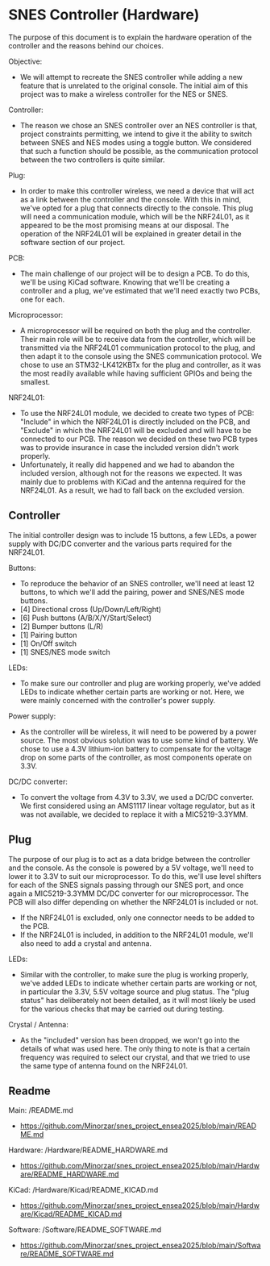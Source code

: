 # SNES Controller (Hardware)
The purpose of this document is to explain the hardware operation of the controller and the reasons behind our choices.

Objective:
- We will attempt to recreate the SNES controller while adding a new feature that is unrelated to the original console. The initial aim of this project was to make a wireless controller for the NES or SNES.

Controller:
- The reason we chose an SNES controller over an NES controller is that, project constraints permitting, we intend to give it the ability to switch between SNES and NES modes using a toggle button. We considered that such a function should be possible, as the communication protocol between the two controllers is quite similar.

Plug:
- In order to make this controller wireless, we need a device that will act as a link between the controller and the console. With this in mind, we've opted for a plug that connects directly to the console. This plug will need a communication module, which will be the NRF24L01, as it appeared to be the most promising means at our disposal. The operation of the NRF24L01 will be explained in greater detail in the software section of our project.

PCB:
- The main challenge of our project will be to design a PCB. To do this, we'll be using KiCad software. Knowing that we'll be creating a controller and a plug, we've estimated that we'll need exactly two PCBs, one for each.

Microprocessor:
- A microprocessor will be required on both the plug and the controller. Their main role will be to receive data from the controller, which will be transmitted via the NRF24L01 communication protocol to the plug, and then adapt it to the console using the SNES communication protocol. We chose to use an STM32-LK412KBTx for the plug and controller, as it was the most readily available while having sufficient GPIOs and being the smallest.

NRF24L01:
- To use the NRF24L01 module, we decided to create two types of PCB: "Include" in which the NRF24L01 is directly included on the PCB, and "Exclude" in which the NRF24L01 will be excluded and will have to be connected to our PCB. The reason we decided on these two PCB types was to provide insurance in case the included version didn't work properly.
- Unfortunately, it really did happened and we had to abandon the included version, although not for the reasons we expected. It was mainly due to problems with KiCad and the antenna required for the NRF24L01. As a result, we had to fall back on the excluded version.

## Controller

The initial controller design was to include 15 buttons, a few LEDs, a power supply with DC/DC converter and the various parts required for the NRF24L01.

Buttons:
- To reproduce the behavior of an SNES controller, we'll need at least 12 buttons, to which we'll add the pairing, power and SNES/NES mode buttons.
- [4] Directional cross (Up/Down/Left/Right)
- [6] Push buttons (A/B/X/Y/Start/Select)
- [2] Bumper buttons (L/R)
- [1] Pairing button
- [1] On/Off switch
- [1] SNES/NES mode switch

LEDs:
- To make sure our controller and plug are working properly, we've added LEDs to indicate whether certain parts are working or not. Here, we were mainly concerned with the controller's power supply.

Power supply:
- As the controller will be wireless, it will need to be powered by a power source. The most obvious solution was to use some kind of battery. We chose to use a 4.3V lithium-ion battery to compensate for the voltage drop on some parts of the controller, as most components operate on 3.3V.

DC/DC converter:
- To convert the voltage from 4.3V to 3.3V, we used a DC/DC converter. We first considered using an AMS1117 linear voltage regulator, but as it was not available, we decided to replace it with a MIC5219-3.3YMM.


## Plug

The purpose of our plug is to act as a data bridge between the controller and the console. As the console is powered by a 5V voltage, we'll need to lower it to 3.3V to suit our microprocessor. To do this, we'll use level shifters for each of the SNES signals passing through our SNES port, and once again a MIC5219-3.3YMM DC/DC converter for our microprocessor. The PCB will also differ depending on whether the NRF24L01 is included or not.
- If the NRF24L01 is excluded, only one connector needs to be added to the PCB.
- If the NRF24L01 is included, in addition to the NRF24L01 module, we'll also need to add a crystal and antenna.

LEDs:
- Similar with the controller, to make sure the plug is working properly, we've added LEDs to indicate whether certain parts are working or not, in particular the 3.3V, 5.5V voltage source and plug status. The "plug status" has deliberately not been detailed, as it will most likely be used for the various checks that may be carried out during testing.

Crystal / Antenna:
- As the "included" version has been dropped, we won't go into the details of what was used here. The only thing to note is that a certain frequency was required to select our crystal, and that we tried to use the same type of antenna found on the NRF24L01.

## Readme

Main: /README.md
- https://github.com/Minorzar/snes_project_ensea2025/blob/main/README.md

Hardware: /Hardware/README_HARDWARE.md
- https://github.com/Minorzar/snes_project_ensea2025/blob/main/Hardware/README_HARDWARE.md

KiCad: /Hardware/Kicad/README_KICAD.md
- https://github.com/Minorzar/snes_project_ensea2025/blob/main/Hardware/Kicad/README_KICAD.md

Software: /Software/README_SOFTWARE.md
- https://github.com/Minorzar/snes_project_ensea2025/blob/main/Software/README_SOFTWARE.md
